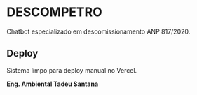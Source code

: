 # DESCOMPETRO

Chatbot especializado em descomissionamento ANP 817/2020.

## Deploy

Sistema limpo para deploy manual no Vercel.

**Eng. Ambiental Tadeu Santana**